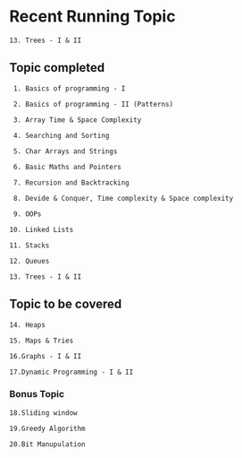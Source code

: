 # Recent Running Topic	
    
    13. Trees - I & II

## Topic completed

     1. Basics of programming - I
    
     2. Basics of programming - II (Patterns)
    
     3. Array Time & Space Complexity
    
     4. Searching and Sorting
    
     5. Char Arrays and Strings 
    
     6. Basic Maths and Pointers
    
     7. Recursion and Backtracking
    
     8. Devide & Conquer, Time complexity & Space complexity
    
     9. OOPs
    
    10. Linked Lists
    
    11. Stacks

    12. Queues

    13. Trees - I & II

## Topic to be covered

    14. Heaps

    15. Maps & Tries

    16.Graphs - I & II

    17.Dynamic Programming - I & II

### Bonus Topic

    18.Sliding window

    19.Greedy Algorithm

    20.Bit Manupulation